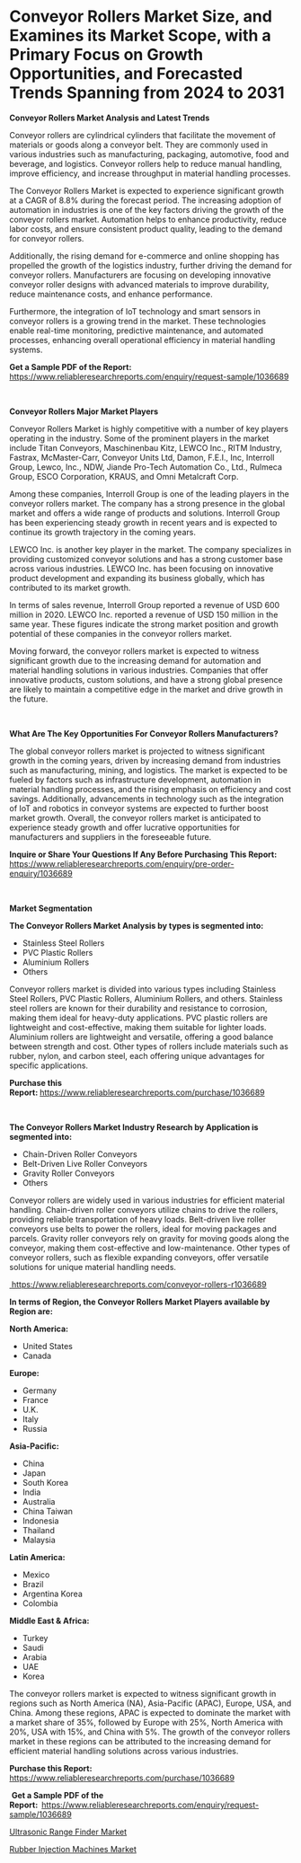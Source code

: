 <p><h1>Conveyor Rollers Market Size, and Examines its Market Scope, with a Primary Focus on Growth Opportunities, and Forecasted Trends Spanning from 2024 to 2031</h1></p><p><strong>Conveyor Rollers Market Analysis and Latest Trends</strong></p>
<p><p>Conveyor rollers are cylindrical cylinders that facilitate the movement of materials or goods along a conveyor belt. They are commonly used in various industries such as manufacturing, packaging, automotive, food and beverage, and logistics. Conveyor rollers help to reduce manual handling, improve efficiency, and increase throughput in material handling processes.</p><p>The Conveyor Rollers Market is expected to experience significant growth at a CAGR of 8.8% during the forecast period. The increasing adoption of automation in industries is one of the key factors driving the growth of the conveyor rollers market. Automation helps to enhance productivity, reduce labor costs, and ensure consistent product quality, leading to the demand for conveyor rollers.</p><p>Additionally, the rising demand for e-commerce and online shopping has propelled the growth of the logistics industry, further driving the demand for conveyor rollers. Manufacturers are focusing on developing innovative conveyor roller designs with advanced materials to improve durability, reduce maintenance costs, and enhance performance.</p><p>Furthermore, the integration of IoT technology and smart sensors in conveyor rollers is a growing trend in the market. These technologies enable real-time monitoring, predictive maintenance, and automated processes, enhancing overall operational efficiency in material handling systems.</p></p>
<p><strong>Get a Sample PDF of the Report:&nbsp;</strong> <a href="https://www.reliableresearchreports.com/enquiry/request-sample/1036689">https://www.reliableresearchreports.com/enquiry/request-sample/1036689</a></p>
<p>&nbsp;</p>
<p><strong>Conveyor Rollers Major Market Players</strong></p>
<p><p>Conveyor Rollers Market is highly competitive with a number of key players operating in the industry. Some of the prominent players in the market include Titan Conveyors, Maschinenbau Kitz, LEWCO Inc., RITM Industry, Fastrax, McMaster-Carr, Conveyor Units Ltd, Damon, F.E.I., Inc, Interroll Group, Lewco, Inc., NDW, Jiande Pro-Tech Automation Co., Ltd., Rulmeca Group, ESCO Corporation, KRAUS, and Omni Metalcraft Corp.</p><p>Among these companies, Interroll Group is one of the leading players in the conveyor rollers market. The company has a strong presence in the global market and offers a wide range of products and solutions. Interroll Group has been experiencing steady growth in recent years and is expected to continue its growth trajectory in the coming years.</p><p>LEWCO Inc. is another key player in the market. The company specializes in providing customized conveyor solutions and has a strong customer base across various industries. LEWCO Inc. has been focusing on innovative product development and expanding its business globally, which has contributed to its market growth.</p><p>In terms of sales revenue, Interroll Group reported a revenue of USD 600 million in 2020. LEWCO Inc. reported a revenue of USD 150 million in the same year. These figures indicate the strong market position and growth potential of these companies in the conveyor rollers market.</p><p>Moving forward, the conveyor rollers market is expected to witness significant growth due to the increasing demand for automation and material handling solutions in various industries. Companies that offer innovative products, custom solutions, and have a strong global presence are likely to maintain a competitive edge in the market and drive growth in the future.</p></p>
<p>&nbsp;</p>
<p><strong>What Are The Key Opportunities For Conveyor Rollers Manufacturers?</strong></p>
<p><p>The global conveyor rollers market is projected to witness significant growth in the coming years, driven by increasing demand from industries such as manufacturing, mining, and logistics. The market is expected to be fueled by factors such as infrastructure development, automation in material handling processes, and the rising emphasis on efficiency and cost savings. Additionally, advancements in technology such as the integration of IoT and robotics in conveyor systems are expected to further boost market growth. Overall, the conveyor rollers market is anticipated to experience steady growth and offer lucrative opportunities for manufacturers and suppliers in the foreseeable future.</p></p>
<p><strong>Inquire or Share Your Questions If Any Before Purchasing This Report:</strong> <a href="https://www.reliableresearchreports.com/enquiry/pre-order-enquiry/1036689">https://www.reliableresearchreports.com/enquiry/pre-order-enquiry/1036689</a></p>
<p>&nbsp;</p>
<p><strong>Market Segmentation</strong></p>
<p><strong>The Conveyor Rollers Market Analysis by types is segmented into:</strong></p>
<p><ul><li>Stainless Steel Rollers</li><li>PVC Plastic Rollers</li><li>Aluminium Rollers</li><li>Others</li></ul></p>
<p><p>Conveyor rollers market is divided into various types including Stainless Steel Rollers, PVC Plastic Rollers, Aluminium Rollers, and others. Stainless steel rollers are known for their durability and resistance to corrosion, making them ideal for heavy-duty applications. PVC plastic rollers are lightweight and cost-effective, making them suitable for lighter loads. Aluminium rollers are lightweight and versatile, offering a good balance between strength and cost. Other types of rollers include materials such as rubber, nylon, and carbon steel, each offering unique advantages for specific applications.</p></p>
<p><strong>Purchase this Report:&nbsp;</strong><a href="https://www.reliableresearchreports.com/purchase/1036689">https://www.reliableresearchreports.com/purchase/1036689</a></p>
<p>&nbsp;</p>
<p><strong>The Conveyor Rollers Market Industry Research by Application is segmented into:</strong></p>
<p><ul><li>Chain-Driven Roller Conveyors</li><li>Belt-Driven Live Roller Conveyors</li><li>Gravity Roller Conveyors</li><li>Others</li></ul></p>
<p><p>Conveyor rollers are widely used in various industries for efficient material handling. Chain-driven roller conveyors utilize chains to drive the rollers, providing reliable transportation of heavy loads. Belt-driven live roller conveyors use belts to power the rollers, ideal for moving packages and parcels. Gravity roller conveyors rely on gravity for moving goods along the conveyor, making them cost-effective and low-maintenance. Other types of conveyor rollers, such as flexible expanding conveyors, offer versatile solutions for unique material handling needs.</p></p>
<p><a href="https://www.reliableresearchreports.com/conveyor-rollers-r1036689">&nbsp;https://www.reliableresearchreports.com/conveyor-rollers-r1036689</a></p>
<p><strong>In terms of Region, the Conveyor Rollers Market Players available by Region are:</strong></p>
<p>
    <p> <strong> North America: </strong>
        <ul>
            <li>United States</li>
            <li>Canada</li>
        </ul>
        </p> 
    <p> <strong> Europe: </strong>
        <ul>
            <li>Germany</li>
            <li>France</li>
            <li>U.K.</li>
            <li>Italy</li>
            <li>Russia</li>
        </ul>
        </p> 
    <p> <strong> Asia-Pacific: </strong>
        <ul>
            <li>China</li>
            <li>Japan</li>
            <li>South Korea</li>
            <li>India</li>
            <li>Australia</li>
            <li>China Taiwan</li>
            <li>Indonesia</li>
            <li>Thailand</li>
            <li>Malaysia</li>
        </ul>
        </p> 
    <p> <strong> Latin America: </strong>
        <ul>
            <li>Mexico</li>
            <li>Brazil</li>
            <li>Argentina Korea</li>
            <li>Colombia</li>
        </ul>
        </p> 
    <p> <strong> Middle East & Africa: </strong>
        <ul>
            <li>Turkey</li>
            <li>Saudi</li>
            <li>Arabia</li>
            <li>UAE</li>
            <li>Korea</li>
        </ul>
    </p>
    </p>
<p><p>The conveyor rollers market is expected to witness significant growth in regions such as North America (NA), Asia-Pacific (APAC), Europe, USA, and China. Among these regions, APAC is expected to dominate the market with a market share of 35%, followed by Europe with 25%, North America with 20%, USA with 15%, and China with 5%. The growth of the conveyor rollers market in these regions can be attributed to the increasing demand for efficient material handling solutions across various industries.</p></p>
<p><strong>Purchase this Report: </strong><a href="https://www.reliableresearchreports.com/purchase/1036689">https://www.reliableresearchreports.com/purchase/1036689</a></p>
<p>&nbsp;<strong>Get a Sample PDF of the Report:&nbsp;&nbsp;</strong><a href="https://www.reliableresearchreports.com/enquiry/request-sample/1036689">https://www.reliableresearchreports.com/enquiry/request-sample/1036689</a></p>
<p><strong></strong></p>
<p><p><a href="https://view.publitas.com/reportprime-1/ultrasonic-range-finder-market-insight-market-trends-growth-forecasted-from-2024-to-2031/">Ultrasonic Range Finder Market</a></p><p><a href="https://sudsy-motorcycle-bbc.notion.site/Rubber-Injection-Machines-Market-Analysis-Its-CAGR-Market-Segmentation-and-Global-Industry-Overvie-21a8a9383577495baca1c11eb304513a">Rubber Injection Machines Market</a></p></p>